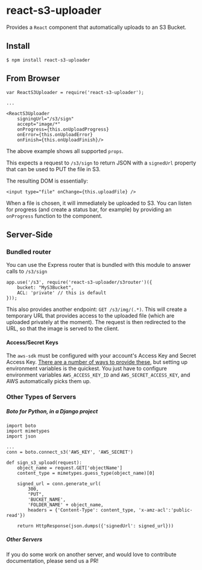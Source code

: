 react-s3-uploader
===========================

Provides a `React` component that automatically uploads to an S3 Bucket.

Install
-----------

    $ npm install react-s3-uploader

From Browser
------------

    var ReactS3Uploader = require('react-s3-uploader');

    ...

    <ReactS3Uploader
        signingUrl="/s3/sign"
        accept="image/*"
        onProgress={this.onUploadProgress}
        onError={this.onUploadError}
        onFinish={this.onUploadFinish}/>

The above example shows all supported `props`.

This expects a request to `/s3/sign` to return JSON with a `signedUrl` property that can be used
to PUT the file in S3.

The resulting DOM is essentially:

    <input type="file" onChange={this.uploadFile} />

When a file is chosen, it will immediately be uploaded to S3.  You can listen for progress (and
create a status bar, for example) by providing an `onProgress` function to the component.

Server-Side
-----------
### Bundled router
You can use the Express router that is bundled with this module to answer calls to `/s3/sign`

    app.use('/s3', require('react-s3-uploader/s3router')({
        bucket: "MyS3Bucket",
        ACL: 'private' // this is default
    }));

This also provides another endpoint: `GET /s3/img/(.*)`.  This will create a temporary URL
that provides access to the uploaded file (which are uploaded privately at the moment).  The
request is then redirected to the URL, so that the image is served to the client.

#### Access/Secret Keys

The `aws-sdk` must be configured with your account's Access Key and Secret Access Key.  [There are a number of ways to provide these](http://docs.aws.amazon.com/AWSJavaScriptSDK/guide/node-configuring.html), but setting up environment variables is the quickest.  You just have to configure environment variables `AWS_ACCESS_KEY_ID` and `AWS_SECRET_ACCESS_KEY`, and AWS automatically picks them up.

### Other Types of Servers

##### Boto for Python, in a Django project
    
    import boto
    import mimetypes
    import json

    ...
    conn = boto.connect_s3('AWS_KEY', 'AWS_SECRET')

    def sign_s3_upload(request):
        object_name = request.GET['objectName']
        content_type = mimetypes.guess_type(object_name)[0]

        signed_url = conn.generate_url(
            300, 
            "PUT", 
            'BUCKET_NAME', 
            'FOLDER_NAME' + object_name,
            headers = {'Content-Type': content_type, 'x-amz-acl':'public-read'})

        return HttpResponse(json.dumps({'signedUrl': signed_url}))
        
##### Other Servers

If you do some work on another server, and would love to contribute documentation, please send us a PR!
